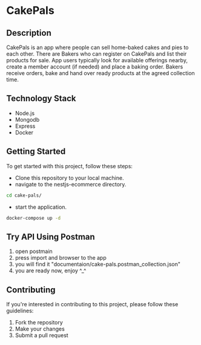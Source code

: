 # CakePals

## Description
CakePals is an app where people can sell home-baked cakes and pies to each other. There are Bakers
who can register on CakePals and list their products for sale. App users typically look for available
offerings nearby, create a member account (if needed) and place a baking order. Bakers receive orders,
bake and hand over ready products at the agreed collection time.

## Technology Stack

- Node.js
- Mongodb
- Express
- Docker

## Getting Started

To get started with this project, follow these steps:

- Clone this repository to your local machine.
- navigate to the nestjs-ecommerce directory.

```bash 
cd cake-pals/
```
- start the application.

```bash
docker-compose up -d
```

## Try API Using Postman

1. open postmain
2. press import and browser to the app
3. you will find it "documentaion/cake-pals.postman_collection.json"
4. you are ready now, enjoy ^_^





## Contributing
If you're interested in contributing to this project, please follow these guidelines:
1. Fork the repository
2. Make your changes
3. Submit a pull request
